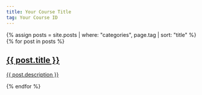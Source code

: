 ```yaml
---
title: Your Course Title
tag: Your Course ID
---
```


<div
    class="grid
            md:grid-cols-3
            sm:grid-cols-1
            grid-flow-row grid-auto-row-dense
            gap-6"
>
    {% assign posts = site.posts | where: "categories", page.tag | sort: "title" %}
    {% for post in posts %}
    <a href="{{ post.url }}">
        <div class="flex flex-wrap -m-4">
            <div class="p-4">
                <div class="border border-gray-200 p-6 rounded-lg transition duration-300 hover:shadow-lg">
                    <h2 class="text-xl font-bold text-gray-900 mb-2">
                        {{ post.title }}
                    </h2>
                    <p class="leading-relaxed text-base">
                        {{ post.description }}
                    </p>
                </div>
            </div>
        </div>
    </a>
    {% endfor %}
</div>

